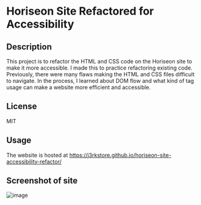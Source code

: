 # Horiseon Site Refactored for Accessibility

## Description

This project is to refactor the HTML and CSS code on the Horiseon site to make it more accessible. I made this to practice refactoring existing code. Previously, there were many flaws making the HTML and CSS files difficult to navigate. In the process, I learned about DOM flow and what kind of tag usage can make a website more efficient and accessible.

## License

MIT

## Usage

The website is hosted at https://j3rkstore.github.io/horiseon-site-accessibility-refactor/

## Screenshot of site
![image](https://user-images.githubusercontent.com/59859758/206332418-1f0b0cf1-7d68-4f27-89b2-219d1410b958.png)
